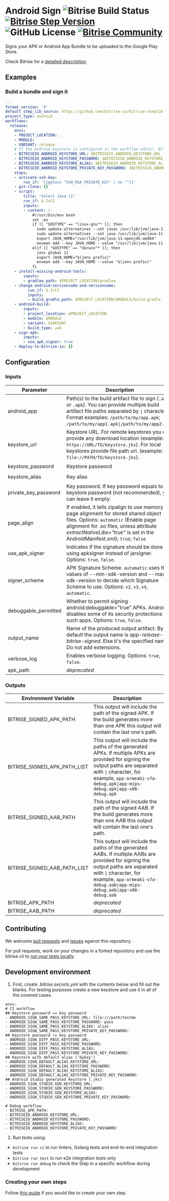 # Android Sign ![Bitrise Build Status](https://app.bitrise.io/app/3b968e65d584db2a.svg?token=Yk1LUEjLZtIjeIW4OOZvKw&branch=master) [![Bitrise Step Version](https://shields.io/github/v/release/bitrise-steplib/steps-sign-apk?include_prereleases)](https://github.com/bitrise-steplib/steps-sign-apk/releases) ![GitHub License](https://img.shields.io/badge/license-MIT-lightgrey.svg) [![Bitrise Community](https://img.shields.io/badge/community-Bitrise%20Discuss-lightgrey)](https://discuss.bitrise.io/)

Signs your APK or Android App Bundle to be uploaded to the Google Play Store.

Check Bitrise for a [detailed description](https://www.bitrise.io/integrations/steps/sign-apk).

## Examples

### Build a bundle and sign it

```yml
---
format_version: '8'
default_step_lib_source: https://github.com/bitrise-io/bitrise-steplib.git
project_type: android
workflows:
  release:
    envs:
    - PROJECT_LOCATION: .
    - MODULE:
    - VARIANT: release
    # If the Android keystore is configured in the workflow editor, BITRISEIO_ANDROID* envs will be set automatically
    - BITRISEIO_ANDROID_KEYSTORE_URL: $BITRISEIO_ANDROID_KEYSTORE_URL
    - BITRISEIO_ANDROID_KEYSTORE_PASSWORD: $BITRISEIO_ANDROID_KEYSTORE_PASSWORD
    - BITRISEIO_ANDROID_KEYSTORE_ALIAS: $BITRISEIO_ANDROID_KEYSTORE_ALIAS
    - BITRISEIO_ANDROID_KEYSTORE_PRIVATE_KEY_PASSWORD: $BITRISEIO_ANDROID_KEYSTORE_PRIVATE_KEY_PASSWORD
    steps:
    - activate-ssh-key:
        run_if: '{{getenv "SSH_RSA_PRIVATE_KEY" | ne ""}}'
    - git-clone: {}
    - script:
        title: "Select Java 11"
        run_if: $.IsCI
        inputs:
        - content: |-
            #!/usr/bin/env bash
            set -ex
            if [[ "$OSTYPE" == "linux-gnu"* ]]; then
              sudo update-alternatives --set javac /usr/lib/jvm/java-11-openjdk-amd64/bin/javac
              sudo update-alternatives --set java /usr/lib/jvm/java-11-openjdk-amd64/bin/java
              export JAVA_HOME="/usr/lib/jvm/java-11-openjdk-amd64"
              envman add --key JAVA_HOME --value "/usr/lib/jvm/java-11-openjdk-amd64" 
            elif [[ "$OSTYPE" == "darwin"* ]]; then
              jenv global 11
              export JAVA_HOME="$(jenv prefix)"
              envman add --key JAVA_HOME --value "$(jenv prefix)"
            fi
    - install-missing-android-tools:
        inputs:
        - gradlew_path: $PROJECT_LOCATION/gradlew
    - change-android-versioncode-and-versionname:
          run_if: $.IsCI
          inputs:
          - build_gradle_path: $PROJECT_LOCATION/$MODULE/build.gradle
    - android-build:
        inputs:
        - project_location: $PROJECT_LOCATION
        - module: $MODULE
        - variant: $VARIANT
        - build_type: aab
    - sign-apk:
        inputs:
        - use_apk_signer: true
    - deploy-to-bitrise-io: {}
```

## Configuration

### Inputs

| Parameter | Description | Required | Default |
| --- | --- | --- | --- |
| android_app | Path(s) to the build artifact file to sign (`.aab` or `.apk`). You can provide multiple build artifact file paths separated by `\|` character. Format examples: `/path/to/my/app.apk`; `/path/to/my/app1.apk\|/path/to/my/app2.apk`. | ✔️ | *$BITRISE_APK_PATH\n$BITRISE_AAB_PATH* |
| keystore_url | Keystore URL. For remote keystores you can provide any download location (example: `https://URL/TO/keystore.jks`). For local keystores provide file path url. (example: `file://PATH/TO/keystore.jks`). | ✔️ | *$BITRISEIO_ANDROID_KEYSTORE_URL* |
| keystore_password | Keystore password | ✔️ | *$BITRISEIO_ANDROID_KEYSTORE_PASSWORD* |
| keystore_alias | Key alias |  ✔️ | *$BITRISEIO_ANDROID_KEYSTORE_ALIAS* |
| private_key_password | Key password. If key password equals to keystore password (not recommended), you can leave it empty. | - | *$BITRISEIO_ANDROID_KEYSTORE_PRIVATE_KEY_PASSWORD* |
| page_align | If enabled, it tells zipalign to use memory page alignment for stored shared object files. Options: `automatic` (Enable page alignment for .so files, unless attribute *extractNativeLibs="true"* is set in the AndroidManifest.xml); `true`; `false` | ✔️ | `automatic` |
| use_apk_signer | Indicates if the signature should be done using apksigner instead of jarsigner. Options: `true`, `false`. | ✔️ | `false` |
| signer_scheme | APK Signature Scheme. `automatic` uses the values of --min-sdk-version and --max-sdk-version to decide which Signature Scheme to use. Options: `v2`, `v3`, `v4`, `automatic`. | ✔️ | `automatic` |
| debuggable_permitted | Whether to permit signing android:debuggable="true" APKs. Android disables some of its security protections for such apps. Options: `true`, `false`. | ✔️ | `true` |
| output_name | Name of the produced output artifact. By default the output name is *app-release-bitrise-signed*. Else it's the specified name. Do not add extensions. | - | "" |
| verbose_log | Enables verbose logging. Options: `true`, `false`. | ✔️ | `false` |
| apk_path | *deprecated* | - | - |

### Outputs

| Environment Variable | Description |
| --- | --- |
| BITRISE_SIGNED_APK_PATH | This output will include the path of the signed APK. If the build generates more than one APK this output will contain the last one's path. |
| BITRISE_SIGNED_APK_PATH_LIST | This output will include the paths of the generated APKs. If multiple APKs are provided for signing the output paths are separated with `\|` character, for example, `app-armeabi-v7a-debug.apk\|app-mips-debug.apk\|app-x86-debug.apk` |
| BITRISE_SIGNED_AAB_PATH | This output will include the path of the signed AAB. If the build generates more than one AAB this output will contain the last one's path. |
| BITRISE_SIGNED_AAB_PATH_LIST | This output will include the paths of the generated AABs. If multiple AABs are provided for signing the output paths are separated with `\|` character, for example, `app-armeabi-v7a-debug.aab\|app-mips-debug.aab\|app-x86-debug.aab` |
| BITRISE_APK_PATH | *deprecated* |
| BITRISE_AAB_PATH | *deprecated* |

## Contributing

We welcome [pull requests](https://github.com/bitrise-steplib/steps-sign-apk/pulls) and [issues](https://github.com/bitrise-steplib/steps-sign-apk/issues) against this repository. 

For pull requests, work on your changes in a forked repository and use the bitrise cli to [run your tests locally](https://devcenter.bitrise.io/bitrise-cli/run-your-first-build/).

## Development environment

1. First, create *.bitrise.secrets.yml* with the contents below and fill out the blanks.
For testing purposes create a new keystore and use it in all of the covered cases.

```
envs:
# CI workflow
## Keystore password == key password
- ANDROID_SIGN_SAME_PASS_KEYSTORE_URL: file:///path/testme
- ANDROID_SIGN_SAME_PASS_KEYSTORE_PASSWORD: pass
- ANDROID_SIGN_SAME_PASS_KEYSTORE_ALIAS: alias
- ANDROID_SIGN_SAME_PASS_KEYSTORE_PRIVATE_KEY_PASSWORD: 
## Keystore password != key password
- ANDROID_SIGN_DIFF_PASS_KEYSTORE_URL: 
- ANDROID_SIGN_DIFF_PASS_KEYSTORE_PASSWORD: 
- ANDROID_SIGN_DIFF_PASS_KEYSTORE_ALIAS: 
- ANDROID_SIGN_DIFF_PASS_KEYSTORE_PRIVATE_KEY_PASSWORD: 
## Keystore with default alias ('mykey')
- ANDROID_SIGN_DEFAULT_ALIAS_KEYSTORE_URL: 
- ANDROID_SIGN_DEFAULT_ALIAS_KEYSTORE_PASSWORD: 
- ANDROID_SIGN_DEFAULT_ALIAS_KEYSTORE_ALIAS: 
- ANDROID_SIGN_DEFAULT_ALIAS_KEYSTORE_PRIVATE_KEY_PASSWORD: 
## Android Studio generated keystore (.jks)
- ANDROID_SIGN_STUDIO_GEN_KEYSTORE_URL: 
- ANDROID_SIGN_STUDIO_GEN_KEYSTORE_PASSWORD: 
- ANDROID_SIGN_STUDIO_GEN_KEYSTORE_ALIAS: 
- ANDROID_SIGN_STUDIO_GEN_KEYSTORE_PRIVATE_KEY_PASSWORD: 

# Debug workflow
- BITRISE_APK_PATH: 
- BITRISEIO_ANDROID_KEYSTORE_URL: 
- BITRISEIO_ANDROID_KEYSTORE_PASSWORD: 
- BITRISEIO_ANDROID_KEYSTORE_ALIAS: 
- BITRISEIO_ANDROID_KEYSTORE_PRIVATE_KEY_PASSWORD: 
```

2. Run tests using:
- `bitrise run ci`    to run linters, Golang tests and end-to-end integration tests
- `bitrise run test`  to run e2e integration tests only
- `bitirse run debug` to check the Step in a specific workflow during development

### Creating your own steps

Follow [this guide](https://devcenter.bitrise.io/contributors/create-your-own-step/) if you would like to create your own step.

